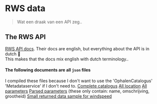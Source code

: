 # RWS data
> Wat een draak van een API zeg..

## The RWS API
[RWS API docs](https://rijkswaterstaat.github.io/wm-ws-dl/#introduction).
Their docs are english, but everything about the API is in dutch 🤦  
This makes that the docs mix english with dutch terminology..

#### The following documents are all `json` files
I compiled these files because I don't want to use the 'OphalenCatalogus' 'Metadataservice' if I don't need to.
[Complete catalogus](./docs/all-metadata.json)
[All location](./docs/location.json)
[All parameters](./docs/parameters.json)
[Parsed parameters](./docs/parsed-parameters.json) (these only contain: name, omschrijving, grootheid)
[Small returned data sample for windspeed](./docs/small-example-output.json)